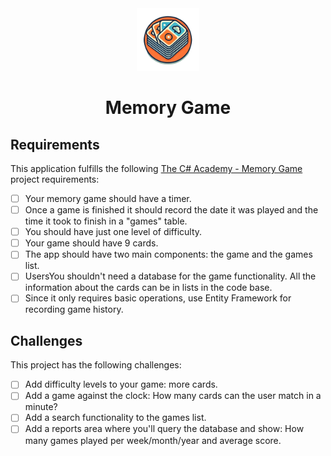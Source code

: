 <div align="center">
    <img src="./_resources/memory-game-logo.png" alt="logo" width="100px" />
    <h1>Memory Game</h1>
</div>

## Requirements

This application fulfills the following [The C# Academy - Memory Game](https://thecsharpacademy.com/project/40/memory-game) project requirements:

- [ ] Your memory game should have a timer.
- [ ] Once a game is finished it should record the date it was played and the time it took to finish in a "games" table.
- [ ] You should have just one level of difficulty.
- [ ] Your game should have 9 cards.
- [ ] The app should have two main components: the game and the games list.
- [ ] UsersYou shouldn't need a database for the game functionality. All the information about the cards can be in lists in the code base.
- [ ] Since it only requires basic operations, use Entity Framework for recording game history.

## Challenges

This project has the following challenges:
- [ ] Add difficulty levels to your game: more cards.
- [ ] Add a game against the clock: How many cards can the user match in a minute?
- [ ] Add a search functionality to the games list.
- [ ] Add a reports area where you'll query the database and show: How many games played per week/month/year and average score.
